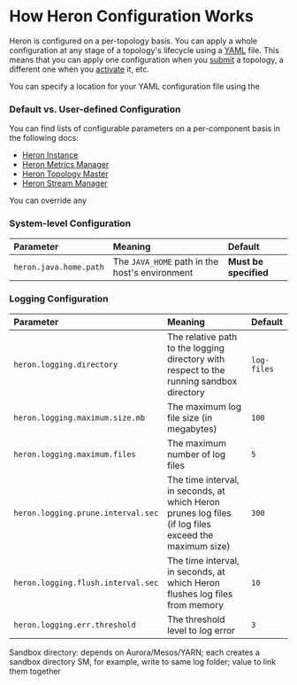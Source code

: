 # How Heron Configuration Works

Heron is configured on a per-topology basis. You can apply a whole configuration
at any stage of a topology's lifecycle using a [YAML](http://yaml.org) file.
This means that you can apply one configuration when you
[submit](../heron-cli.html#submitting-a-topology) a topology, a different one
when you [activate](../heron-cli.html#activating-a-topology) it, etc.

You can specify a location for your YAML configuration file using the 


### Default vs. User-defined Configuration

You can find lists of configurable parameters on a per-component basis in the
following docs:

* [Heron Instance](instance.html)
* [Heron Metrics Manager](metrics-manager.html)
* [Heron Topology Master](topology-master.html)
* [Heron Stream Manager](stream-manager.html)

You can override any

### System-level Configuration

Parameter | Meaning | Default
:-------- |:------- |:-------
`heron.java.home.path` | The `JAVA_HOME` path in the host's environment | **Must be specified**

### Logging Configuration

Parameter | Meaning | Default
:-------- |:------- |:-------
`heron.logging.directory` | The relative path to the logging directory with respect to the running sandbox directory | `log-files`
`heron.logging.maximum.size.mb` | The maximum log file size (in megabytes) | `100`
`heron.logging.maximum.files` | The maximum number of log files | `5`
`heron.logging.prune.interval.sec` | The time interval, in seconds, at which Heron prunes log files (if log files exceed the maximum size) | `300`
`heron.logging.flush.interval.sec` | The time interval, in seconds, at which Heron flushes log files from memory | `10`
`heron.logging.err.threshold` | The threshold level to log error | `3`

Sandbox directory: depends on Aurora/Mesos/YARN; each creates a sandbox directory
SM, for example, write to same log folder; value to link them together
